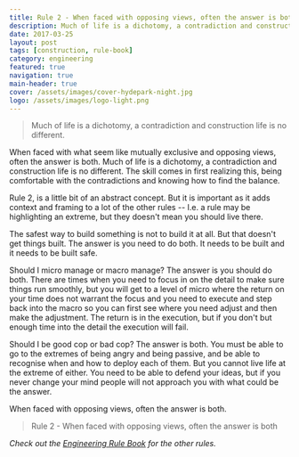 ```yaml
---
title: Rule 2 - When faced with opposing views, often the answer is both.
description: Much of life is a dichotomy, a contradiction and construction life is no different.
date: 2017-03-25
layout: post
tags: [construction, rule-book]
category: engineering
featured: true
navigation: true
main-header: true
cover: /assets/images/cover-hydepark-night.jpg
logo: /assets/images/logo-light.png
---
```


> Much of life is a dichotomy, a contradiction and construction life is no different.

When faced with what seem like mutually exclusive and opposing views, often the answer is both. Much of life is a dichotomy, a contradiction and construction life is no different. The skill comes in first realizing this, being comfortable with the contradictions and knowing how to find the balance.

Rule 2, is a little bit of an abstract concept. But it is important as it adds context and framing to a lot of the other rules -- I.e. a rule may be highlighting an extreme, but they doesn't mean you should live there.

The safest way to build something is not to build it at all. But that doesn't get things built. The answer is you need to do both. It needs to be built and it needs to be built safe.

Should I micro manage or macro manage? The answer is you should do both. There are times when you need to focus in on the detail to make sure things run smoothly, but you will get to a level of micro where the return on your time does not warrant the focus and you need to execute and step back into the macro so you can first see where you need adjust and then make the adjustment. The return is in the execution, but if you don't but enough time into the detail the execution will fail.

Should I be good cop or bad cop? The answer is both. You must be able to go to the extremes of being angry and being passive, and be able to recognise when and how to deploy each of them. But you cannot live life at the extreme of either. You need to be able to defend your ideas, but if you never change your mind people will not approach you with what could be the answer.

When faced with opposing views, often the answer is both.

> Rule 2 - When faced with opposing views, often the answer is both

_Check out the [Engineering Rule Book](https://ianteda.com/engineering/rule-book.html) for the other rules._